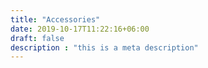 ```yaml
---
title: "Accessories"
date: 2019-10-17T11:22:16+06:00
draft: false
description : "this is a meta description"
---
```

